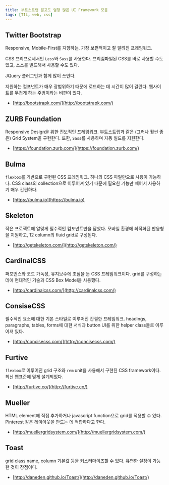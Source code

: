```yaml
---
title: 부트스트랩 말고도 엄청 많은 UI Framework 모음
tags: [TIL, web, css]
---
```


## Twitter Bootstrap
Responsive, Mobile-First를 지향하는, 가장 보편적이고 잘 알려진 프레임워크.

CSS 프리프로세서인 `Less`와 `Sass`를 사용한다. 프리컴파일된 CSS를 바로 사용할 수도 있고, 소스를 빌드해서 사용할 수도 있다.

JQuery 플러그인과 함께 많이 쓰인다.

지원하는 컴포넌트가 매우 광범위하기 때문에 로드하는 데 시간이 많이 걸린다. 웹사이트를 무겁게 하는 주범이라는 비판이 있다.

- [http://bootstrapk.com/](http://bootstrapk.com/)

## ZURB Foundation
Responsive Design을 위한 진보적인 프레임워크. 부트스트랩과 같은 (그러나 훨씬 좋은) Grid System을 구현한다. 또한, `Sass`를 사용하며 자동 빌드를 지원한다.

- [https://foundation.zurb.com/](https://foundation.zurb.com/)

## Bulma
`flexbox`를 기반으로 구현된 CSS 프레임워크. 하나의 CSS 파일만으로 사용이 가능하다. CSS class의 collection으로 이루어져 있기 때문에 필요한 기능만 떼어서 사용하기 매우 간편하다.

- [https://bulma.io](https://bulma.io)

## Skeleton
작은 프로젝트에 알맞게 필수적인 컴포넌트만을 담았다. 모바일 환경에 최적화된 반응형을 지원하고, 12 column의 fluid grid로 구성된다.

- [http://getskeleton.com/](http://getskeleton.com/)

## CardinalCSS
퍼포먼스와 코드 가독성, 유지보수에 초점을 둔 CSS 프레임워크이다. grid를 구성하는 데에 현대적인 기술과 CSS Box Model을 사용했다. 

- [http://cardinalcss.com/](http://cardinalcss.com/)

## ConsiseCSS
필수적인 요소에 대한 기본 스타일로 이루어진 간결한 프레임워크. headings, paragraphs, tables, forms에 대한 서식과 button UI를 위한 helper class들로 이루어져 있다.

- [http://concisecss.com/](http://concisecss.com/)

## Furtive
`flexbox`로 이루어진 grid 구조와 `rem` unit을 사용해서 구현된 CSS framework이다. 최신 웹표준에 맞게 설계되었다.

- [http://furtive.co/](http://furtive.co/)

## Mueller
HTML element에 직접 추가하거나 javascript function으로 grid를 적용할 수 있다. Pinterest 같은 레이아웃을 만드는 데 적합하다고 한다.

- [http://muellergridsystem.com/](http://muellergridsystem.com/)

## Toast
grid class name, column 기본값 등을 커스터마이즈할 수 있다. 유연한 설정이 가능한 것이 장점이다.

- [http://daneden.github.io/Toast/](http://daneden.github.io/Toast/)